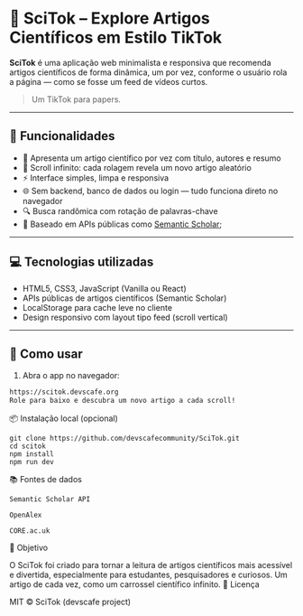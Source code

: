 # 🧠 SciTok – Explore Artigos Científicos em Estilo TikTok

**SciTok** é uma aplicação web minimalista e responsiva que recomenda artigos científicos de forma dinâmica, um por vez, conforme o usuário rola a página — como se fosse um feed de vídeos curtos.

> Um TikTok para papers.

---

## 🚀 Funcionalidades

- 📄 Apresenta um artigo científico por vez com título, autores e resumo
- 🔄 Scroll infinito: cada rolagem revela um novo artigo aleatório
- ⚡️ Interface simples, limpa e responsiva
- 🌐 Sem backend, banco de dados ou login — tudo funciona direto no navegador
- 🔍 Busca randômica com rotação de palavras-chave
- 🧠 Baseado em APIs públicas como [Semantic Scholar](https://api.semanticscholar.org);

---

## 💻 Tecnologias utilizadas

- HTML5, CSS3, JavaScript (Vanilla ou React)
- APIs públicas de artigos científicos (Semantic Scholar)
- LocalStorage para cache leve no cliente
- Design responsivo com layout tipo feed (scroll vertical)

---

## 🧪 Como usar

1. Abra o app no navegador:
```bash
https://scitok.devscafe.org
Role para baixo e descubra um novo artigo a cada scroll!
```

📦 Instalação local (opcional)
```
git clone https://github.com/devscafecommunity/SciTok.git
cd scitok
npm install
npm run dev
```

📚 Fontes de dados

    Semantic Scholar API

    OpenAlex

    CORE.ac.uk

🧠 Objetivo

O SciTok foi criado para tornar a leitura de artigos científicos mais acessível e divertida, especialmente para estudantes, pesquisadores e curiosos. Um artigo de cada vez, como um carrossel científico infinito.
📜 Licença

MIT © SciTok (devscafe project)
